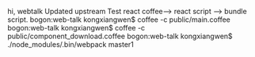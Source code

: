 hi, webtalk
Updated upstream
Test react coffee--> react script --> bundle script.
	bogon:web-talk kongxiangwen$ coffee -c public/main.coffee 
	bogon:web-talk kongxiangwen$ coffee -c public/component_download.coffee 
	bogon:web-talk kongxiangwen$ ./node_modules/.bin/webpack 
master1
